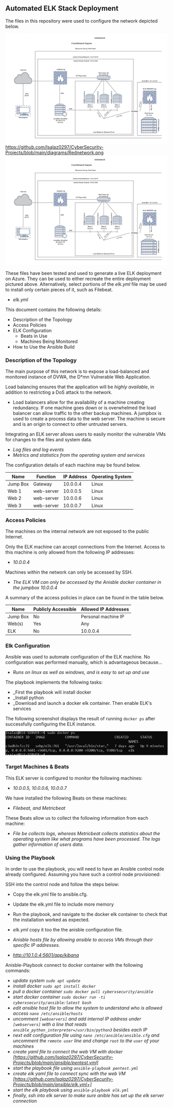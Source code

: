 ## Automated ELK Stack Deployment

The files in this repository were used to configure the network depicted below.

![/diagrams/Rednetwork.png](https://github.com/Isalaz0297/CyberSecurity-Projects/blob/main/diagrams/Elk-network.png)https://github.com/Isalaz0297/CyberSecurity-Projects/blob/main/diagrams/Rednetwork.png
![/diagrams/Elk-network.png](https://github.com/Isalaz0297/CyberSecurity-Projects/blob/main/diagrams/Elk-network.png)

These files have been tested and used to generate a live ELK deployment on Azure. They can be used to either recreate the entire deployment pictured above. Alternatively, select portions of the *elk.yml* file may be used to install only certain pieces of it, such as Filebeat.

  - _elk.yml_

This document contains the following details:
- Description of the Topology
- Access Policies
- ELK Configuration
  - Beats in Use
  - Machines Being Monitored
- How to Use the Ansible Build


### Description of the Topology

The main purpose of this network is to expose a load-balanced and monitored instance of DVWA, the D*mn Vulnerable Web Application.

Load balancing ensures that the application will be *highly available*, in addition to restricting a DoS attack to the network.
-  Load balancers allow for the availability of a machine creating redundancy. If one machine goes down or is overwhelmed the load balancer can allow traffic to the other backup machines. A jumpbox is used to create a process data to the web server. The machine is secure and is an origin to connect to other untrusted servers.


Integrating an ELK server allows users to easily monitor the vulnerable VMs for changes to the files and system data.
- _Log files and log events_
- _Metrics and statistics from the operating system and services_

The configuration details of each machine may be found below.

| Name     | Function | IP Address | Operating System |
|----------|----------|------------|------------------|
| Jump Box | Gateway  | 10.0.0.4   | Linux            |
| Web 1    |web-server| 10.0.0.5   | Linux            |
| Web 2    |web-server| 10.0.0.6   | Linux            |
| Web 3    |web-server| 10.0.0.7   | Linux            |

### Access Policies

The machines on the internal network are not exposed to the public Internet. 

Only the ELK machine can accept connections from the Internet. Access to this machine is only allowed from the following IP addresses:
- _10.0.0.4_

Machines within the network can only be accessed by SSH.
- _The ELK VM can only be accessed by the Anisble docker container in the jumpbox *10.0.0.4*_

A summary of the access policies in place can be found in the table below.

| Name     | Publicly Accessible | Allowed IP Addresses |
|----------|---------------------|----------------------|
| Jump Box | No                  | Personal machine IP  |
| Web(s)   | Yes                 | Any                  |
| ELK      | No                  | 10.0.0.4
### Elk Configuration

Ansible was used to automate configuration of the ELK machine. No configuration was performed manually, which is advantageous because...
- _Runs on linux as well as windows, and is easy to set up and use_

The playbook implements the following tasks:
- _First the playbook will install docker
- _Install python
- _Download and launch a docker elk container. Then enable ELK's services

The following screenshot displays the result of running `docker ps` after successfully configuring the ELK instance.

![CyberSecurity-Projects/Images/docker_ps.png](https://github.com/Isalaz0297/CyberSecurity-Projects/blob/main/images/Docker_ps.png)

### Target Machines & Beats
This ELK server is configured to monitor the following machines:
- _10.0.0.5, 10.0.0.6, 10.0.0.7_

We have installed the following Beats on these machines:
- _Filebeat, and Metricbeat_

These Beats allow us to collect the following information from each machine:
- _File be collects logs, whereas Metricbeat collects statistics about the operating system like what programs have been processed. The logs gather information of users data._

### Using the Playbook
In order to use the playbook, you will need to have an Ansible control node already configured. Assuming you have such a control node provisioned: 

SSH into the control node and follow the steps below:
- Copy the elk.yml file to ansible.cfg.
- Update the elk.yml file to include more memory
- Run the playbook, and navigate to the docker elk container to check that the installation worked as expected.

- _elk.yml_ copy it too the the anisble configuration file.
- _Anisble hosts file by allowing ansible to access VMs through their specific IP addresses._
- _http://10.1.0.4:5601/app/kibana_

Anisble-Playbook
connect to docker container with the following commands:
- _update system `sudo apt update`_
- _install docker `sudo apt install docker`_
- _pull a docker container `sudo docker pull cyberxsecurity/ansible`_
- _start docker container `sudo docker run -ti cyberxsecurity/ansible:latest bash`_
- _edit ansible host  file to allow the system to understand who is allowed access `nano /etc/ansible/hosts`_
- _uncomment `[webservers]` and add internal IP address under `[webservers]` with a line that reads `ansible_python_interpreter=/usr/bin/python3` besides each IP_
- _next edit configuration file using `nano /etc/ansible/ansible.cfg` and uncomment the `remote user` line and change `root` to the `user` of your machines_
- _create yaml file to connect the web VM with docker [https://github.com/Isalaz0297/CyberSecurity-Projects/blob/main/ansible/pentest.yml]_
- _start the playbook file using `ansible-playbook pentest.yml`_
- _create elk yaml file to connect sync with the web VM [https://github.com/Isalaz0297/CyberSecurity-Projects/blob/main/ansible/elk.yml+]_
- _start the elk playbook using `ansible-playbook elk.yml`_
- _finally, ssh into elk server to make sure anible has set up the elk server connection_




